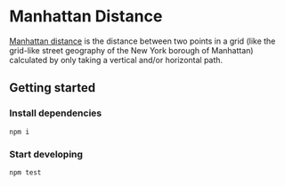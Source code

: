 # Manhattan Distance

[Manhattan distance](https://en.wikipedia.org/wiki/Taxicab_geometry) is the distance between two points in a grid (like the grid-like street geography of the New York borough of Manhattan) calculated by only taking a vertical and/or horizontal path.

## Getting started


### Install dependencies  

```
npm i 
```
### Start developing
```
npm test
```
 

